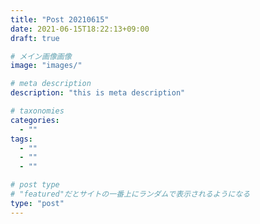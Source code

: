 ```yaml
---
title: "Post 20210615"
date: 2021-06-15T18:22:13+09:00
draft: true

# メイン画像画像
image: "images/"

# meta description
description: "this is meta description"

# taxonomies
categories:
  - ""
tags:
  - ""
  - ""
  - ""

# post type
# "featured"だとサイトの一番上にランダムで表示されるようになる
type: "post"
---
```

